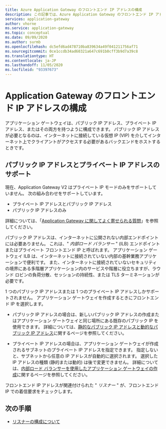 ```yaml
---
title: Azure Application Gateway のフロントエンド IP アドレスの構成
description: この記事では、Azure Application Gateway のフロントエンド IP アドレスを構成する方法について説明します。
services: application-gateway
author: vhorne
ms.service: application-gateway
ms.topic: conceptual
ms.date: 09/09/2020
ms.author: surmb
ms.openlocfilehash: dc5efd6ad478710ba839634a49f041211756af71
ms.sourcegitcommit: 0ce1ccdb34ad60321a647c691b0cff3b9d7a39c8
ms.translationtype: HT
ms.contentlocale: ja-JP
ms.lasthandoff: 11/05/2020
ms.locfileid: "93397673"
---
```

# <a name="application-gateway-front-end-ip-address-configuration"></a>Application Gateway のフロントエンド IP アドレスの構成

アプリケーション ゲートウェイは、パブリック IP アドレス、プライベート IP アドレス、またはその両方を持つように構成できます。 パブリック IP アドレスが必要となるのは、インターネットに接続している仮想 IP (VIP) を介してインターネット上でクライアントがアクセスする必要があるバックエンドをホストするときです。

## <a name="public-and-private-ip-address-support"></a>パブリック IP アドレスとプライベート IP アドレスのサポート

現在、Application Gateway V2 はプライベート IP モードのみをサポートしていません。 次の組み合わせをサポートしています。

* プライベート IP アドレスとパブリック IP アドレス
* パブリック IP アドレスのみ

詳細については、「[Application Gateway に関してよく寄せられる質問](application-gateway-faq.md#how-do-i-use-application-gateway-v2-with-only-private-frontend-ip-address)」を参照してください。


パブリック IP アドレスは、インターネットに公開されない内部エンドポイントには必要ありません。 これは、" *内部ロード バランサー* " (ILB) エンドポイントまたはプライベート フロントエンド IP と呼ばれます。 アプリケーション ゲートウェイ ILB は、インターネットに接続されていない内部の基幹業務アプリケーションで便利です。 また、インターネットに接続されていないセキュリティの境界にある多階層アプリケーション内のサービスや階層に役立ちますが、ラウンド ロビンの負荷分散、セッションの持続性、または TLS ターミネーションが必要です。

1 つのパブリック IP アドレスまたは 1 つのプライベート IP アドレスしかサポートされません。 アプリケーション ゲートウェイを作成するときにフロントエンド IP を選択します。

- パブリック IP アドレスの場合は、新しいパブリック IP アドレスの作成またはアプリケーション ゲートウェイと同じ場所にある既存のパブリック IP を使用できます。 詳細については、[静的なパブリック IP アドレスと動的なパブリック IP アドレス](./application-gateway-components.md#static-versus-dynamic-public-ip-address)に関するページを参照してください。

- プライベート IP アドレスの場合は、アプリケーション ゲートウェイが作成されるサブネットのプライベート IP アドレスを指定できます。 指定しないと、サブネットから任意の IP アドレスが自動的に選択されます。 選択した IP アドレスの種類 (静的または動的) は後で変更できません。 詳細については、[内部ロード バランサーを使用したアプリケーション ゲートウェイの作成](./application-gateway-ilb-arm.md)に関するページを参照してください。

フロントエンド IP アドレスが関連付けられた " *リスナー* " が、フロントエンド IP での着信要求をチェックします。

## <a name="next-steps"></a>次の手順

- [リスナーの構成について](configuration-listeners.md)